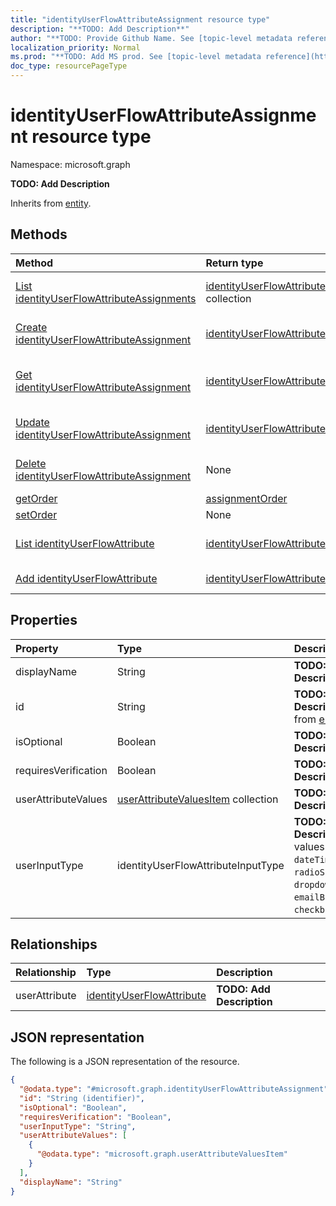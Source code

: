 ```yaml
---
title: "identityUserFlowAttributeAssignment resource type"
description: "**TODO: Add Description**"
author: "**TODO: Provide Github Name. See [topic-level metadata reference](https://msgo.azurewebsites.net/add/document/guidelines/metadata.html#topic-level-metadata)**"
localization_priority: Normal
ms.prod: "**TODO: Add MS prod. See [topic-level metadata reference](https://msgo.azurewebsites.net/add/document/guidelines/metadata.html#topic-level-metadata)**"
doc_type: resourcePageType
---
```


# identityUserFlowAttributeAssignment resource type

Namespace: microsoft.graph

**TODO: Add Description**


Inherits from [entity](../resources/entity.md).

## Methods
|Method|Return type|Description|
|:---|:---|:---|
|[List identityUserFlowAttributeAssignments](../api/identityuserflowattributeassignment-list.md)|[identityUserFlowAttributeAssignment](../resources/identityuserflowattributeassignment.md) collection|Get a list of the [identityUserFlowAttributeAssignment](../resources/identityuserflowattributeassignment.md) objects and their properties.|
|[Create identityUserFlowAttributeAssignment](../api/identityuserflowattributeassignment-create.md)|[identityUserFlowAttributeAssignment](../resources/identityuserflowattributeassignment.md)|Create a new [identityUserFlowAttributeAssignment](../resources/identityuserflowattributeassignment.md) object.|
|[Get identityUserFlowAttributeAssignment](../api/identityuserflowattributeassignment-get.md)|[identityUserFlowAttributeAssignment](../resources/identityuserflowattributeassignment.md)|Read the properties and relationships of an [identityUserFlowAttributeAssignment](../resources/identityuserflowattributeassignment.md) object.|
|[Update identityUserFlowAttributeAssignment](../api/identityuserflowattributeassignment-update.md)|[identityUserFlowAttributeAssignment](../resources/identityuserflowattributeassignment.md)|Update the properties of an [identityUserFlowAttributeAssignment](../resources/identityuserflowattributeassignment.md) object.|
|[Delete identityUserFlowAttributeAssignment](../api/identityuserflowattributeassignment-delete.md)|None|Deletes an [identityUserFlowAttributeAssignment](../resources/identityuserflowattributeassignment.md) object.|
|[getOrder](../api/identityuserflowattributeassignment-getorder.md)|[assignmentOrder](../resources/assignmentorder.md)|**TODO: Add Description**|
|[setOrder](../api/identityuserflowattributeassignment-setorder.md)|None|**TODO: Add Description**|
|[List identityUserFlowAttribute](../api/identityuserflowattributeassignment-list-userattribute.md)|[identityUserFlowAttribute](../resources/identityuserflowattribute.md) collection|Get the identityUserFlowAttribute resources from the userAttribute navigation property.|
|[Add identityUserFlowAttribute](../api/identityuserflowattributeassignment-post-userattribute.md)|[identityUserFlowAttribute](../resources/identityuserflowattribute.md)|Add userAttribute by posting to the userAttribute collection.|

## Properties
|Property|Type|Description|
|:---|:---|:---|
|displayName|String|**TODO: Add Description**|
|id|String|**TODO: Add Description** Inherited from [entity](../resources/entity.md)|
|isOptional|Boolean|**TODO: Add Description**|
|requiresVerification|Boolean|**TODO: Add Description**|
|userAttributeValues|[userAttributeValuesItem](../resources/userattributevaluesitem.md) collection|**TODO: Add Description**|
|userInputType|identityUserFlowAttributeInputType|**TODO: Add Description**. Possible values are: `textBox`, `dateTimeDropdown`, `radioSingleSelect`, `dropdownSingleSelect`, `emailBox`, `checkboxMultiSelect`.|

## Relationships
|Relationship|Type|Description|
|:---|:---|:---|
|userAttribute|[identityUserFlowAttribute](../resources/identityuserflowattribute.md)|**TODO: Add Description**|

## JSON representation
The following is a JSON representation of the resource.
<!-- {
  "blockType": "resource",
  "keyProperty": "id",
  "@odata.type": "microsoft.graph.identityUserFlowAttributeAssignment",
  "baseType": "microsoft.graph.entity",
  "openType": false
}
-->
``` json
{
  "@odata.type": "#microsoft.graph.identityUserFlowAttributeAssignment",
  "id": "String (identifier)",
  "isOptional": "Boolean",
  "requiresVerification": "Boolean",
  "userInputType": "String",
  "userAttributeValues": [
    {
      "@odata.type": "microsoft.graph.userAttributeValuesItem"
    }
  ],
  "displayName": "String"
}
```

